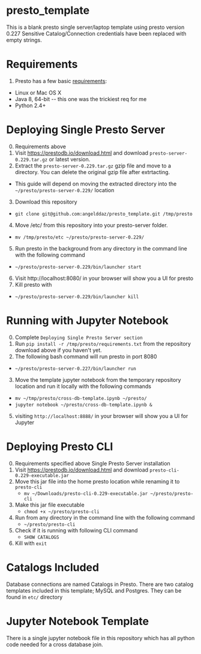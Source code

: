 # presto_template
This is a blank presto single server/laptop template using presto version 0.227
Sensitive Catalog/Connection credentials have been replaced with empty strings.

# Requirements
1. Presto has a few basic [requirements](https://prestodb.io/overview.html):
  * Linux or Mac OS X
  * Java 8, 64-bit -- this one was the trickiest req for me
  * Python 2.4+
  
# Deploying Single Presto Server 
0. Requirements above
1. Visit https://prestodb.io/download.html and download `presto-server-0.229.tar.gz` or latest version.
2. Extract the `presto-server-0.229.tar.gz` gzip file and move to a directory. You can delete the original gzip file after extrtacting.
  * This guide will depend on moving the extracted directory into the `~/presto/presto-server-0.229/` location
3. Download this repository
  * `git clone git@github.com:angelddaz/presto_template.git /tmp/presto`
4. Move /etc/ from this repository into your presto-server folder.
  * `mv /tmp/presto/etc ~/presto/presto-server-0.229/`
5. Run presto in the background from any directory in the command line with the following command
  * `~/presto/presto-server-0.229/bin/launcher start`
6. Visit http://localhost:8080/ in your browser will show you a UI for presto
7. Kill presto with
  * `~/presto/presto-server-0.229/bin/launcher kill`


# Running with Jupyter Notebook
0. Complete `Deploying Single Presto Server section`
1. Run `pip install -r /tmp/presto/requirements.txt` from the repository download above if you haven't yet.
2. The following bash command will run presto in port 8080
  * `~/presto/presto-server-0.227/bin/launcher run`
3. Move the template jupyter notebook from the temporary repository location and run it locally with the following commands
  * `mv ~/tmp/presto/cross-db-template.ipynb ~/presto/`
  * `jupyter notebook ~/presto/cross-db-template.ipynb &`
5. visiting `http://localhost:8888/` in your browser will show you a UI for Jupyter


# Deploying Presto CLI
0. Requirements specified above Single Presto Server installation
1. Visit https://prestodb.io/download.html and download `presto-cli-0.229-executable.jar`
2. Move this jar file into the home presto location while renaming it to `presto-cli`
   * `mv ~/Downloads/presto-cli-0.229-executable.jar ~/presto/presto-cli`
3. Make this jar file executable
   * `chmod +x ~/presto/presto-cli`
4. Run from any directory in the command line with the following command
   * `~/presto/presto-cli`
5. Check if it is running with following CLI command
   * `SHOW CATALOGS`
6. Kill with `exit`


# Catalogs Included
Database connections are named Catalogs in Presto.
There are two catalog templates included in this template; MySQL and Postgres.
They can be found in `etc/` directory

# Jupyter Notebook Template
There is a single jupyter notebook file in this repository which has all python code needed for a cross database join.
